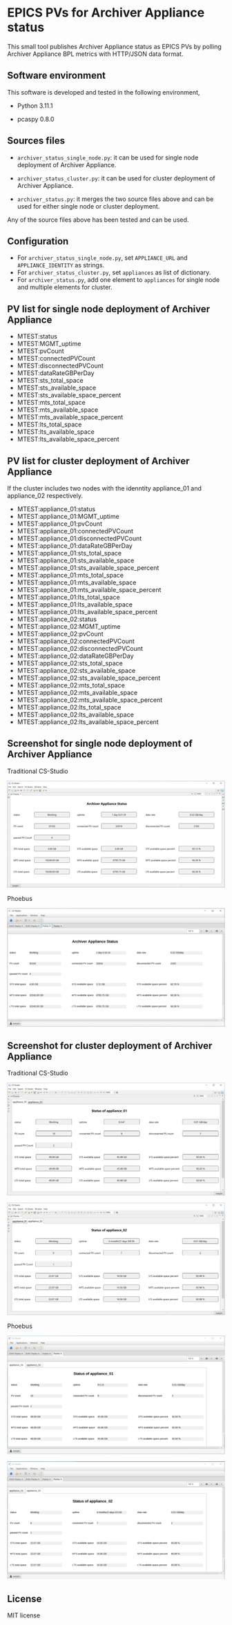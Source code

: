 # EPICS PVs for Archiver Appliance status

This small tool publishes Archiver Appliance status as EPICS PVs by polling Archiver Appliance BPL metrics with HTTP/JSON data format.

## Software environment

This software is developed and tested in the following environment,

* Python 3.11.1

* pcaspy 0.8.0

## Sources files

* `archiver_status_single_node.py`: it can be used for single node deployment of Archiver Appliance.

* `archiver_status_cluster.py`: it can be used for cluster deployment of Archiver Appliance.

* `archiver_status.py`: it merges the two source files above and can be used for either single node or cluster deployment.

Any of the source files above has been tested and can be used.

## Configuration

* For `archiver_status_single_node.py`, set `APPLIANCE_URL` and `APPLIANCE_IDENTITY` as strings.
* For `archiver_status_cluster.py`, set `appliances` as list of dictionary.
* For `archiver_status.py`, add one element to `appliances` for single node and multiple elements for cluster.

## PV list for single node deployment of Archiver Appliance

* MTEST:status
* MTEST:MGMT_uptime
* MTEST:pvCount
* MTEST:connectedPVCount
* MTEST:disconnectedPVCount
* MTEST:dataRateGBPerDay
* MTEST:sts_total_space
* MTEST:sts_available_space
* MTEST:sts_available_space_percent
* MTEST:mts_total_space
* MTEST:mts_available_space
* MTEST:mts_available_space_percent
* MTEST:lts_total_space
* MTEST:lts_available_space
* MTEST:lts_available_space_percent

## PV list for cluster deployment of Archiver Appliance

If the cluster includes two nodes with the idenntity appliance_01 and appliance_02 respectively.

* MTEST:appliance_01:status
* MTEST:appliance_01:MGMT_uptime
* MTEST:appliance_01:pvCount
* MTEST:appliance_01:connectedPVCount
* MTEST:appliance_01:disconnectedPVCount
* MTEST:appliance_01:dataRateGBPerDay
* MTEST:appliance_01:sts_total_space
* MTEST:appliance_01:sts_available_space
* MTEST:appliance_01:sts_available_space_percent
* MTEST:appliance_01:mts_total_space
* MTEST:appliance_01:mts_available_space
* MTEST:appliance_01:mts_available_space_percent
* MTEST:appliance_01:lts_total_space
* MTEST:appliance_01:lts_available_space
* MTEST:appliance_01:lts_available_space_percent
* MTEST:appliance_02:status
* MTEST:appliance_02:MGMT_uptime
* MTEST:appliance_02:pvCount
* MTEST:appliance_02:connectedPVCount
* MTEST:appliance_02:disconnectedPVCount
* MTEST:appliance_02:dataRateGBPerDay
* MTEST:appliance_02:sts_total_space
* MTEST:appliance_02:sts_available_space
* MTEST:appliance_02:sts_available_space_percent
* MTEST:appliance_02:mts_total_space
* MTEST:appliance_02:mts_available_space
* MTEST:appliance_02:mts_available_space_percent
* MTEST:appliance_02:lts_total_space
* MTEST:appliance_02:lts_available_space
* MTEST:appliance_02:lts_available_space_percent

## Screenshot for single node deployment of Archiver Appliance

Traditional CS-Studio

![Alt text](screenshots/cs-studio/single_node.png?raw=true "Title")

Phoebus

![Alt text](screenshots/phoebus/single_node.png?raw=true "Title")

## Screenshot for cluster deployment of Archiver Appliance

Traditional CS-Studio

![Alt text](screenshots/cs-studio/cluster_node_01.png?raw=true "Title")

![Alt text](screenshots/cs-studio/cluster_node_02.png?raw=true "Title")

Phoebus

![Alt text](screenshots/phoebus/cluster_node_01.png?raw=true "Title")

![Alt text](screenshots/phoebus/cluster_node_02.png?raw=true "Title")

## License
MIT license
